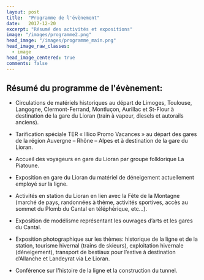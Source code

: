 ```yaml
---
layout: post
title:  "Programme de l'évènement"
date:   2017-12-20
excerpt: "Résumé des activités et expositions"
image: "/images/programme2.png"
head_image: "/images/programme_main.png"
head_image_raw_classes:
  - image
head_image_centered: true
comments: false
---
```


## Résumé du programme de l'évènement:

* Circulations de matériels historiques au départ de Limoges, Toulouse, Langogne, Clermont-Ferrand, Montluçon, Aurillac et St-Flour à destination de la gare du Lioran (train à vapeur, diesels et autorails anciens).

* Tarification spéciale TER « Illico Promo Vacances » au départ des gares de la région Auvergne – Rhône – Alpes et à destination de la gare du Lioran.

* Accueil des voyageurs en gare du Lioran par groupe folklorique La Piatoune.

* Exposition en gare du Lioran du matériel de déneigement actuellement employé sur la ligne.

* Activités en station du Lioran en lien avec la Fête de la Montagne (marché de pays, randonnées à thème, activités sportives, accès au sommet du Plomb du Cantal en téléphérique, etc...).

* Exposition de modélisme représentant les ouvrages d’arts et les gares du Cantal.

* Exposition photographique sur les thèmes: historique de la ligne et de la station, tourisme hivernal (trains de skieurs), exploitation hivernale (déneigement), transport de bestiaux pour l’estive à destination d’Allanche et Landeyrat via Le Lioran.

* Conférence sur l'histoire de la ligne et la construction du tunnel.
